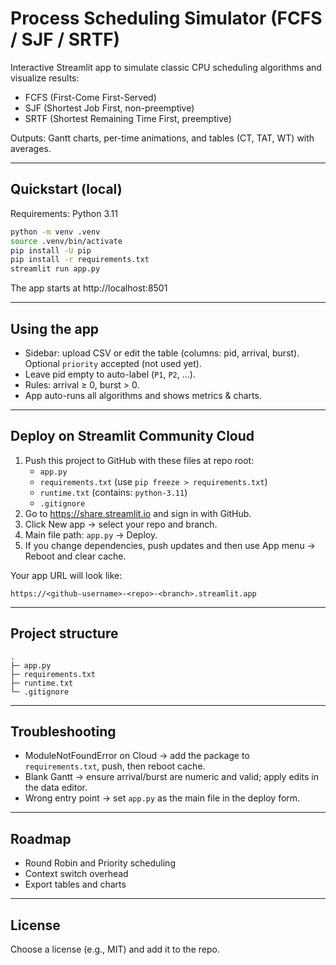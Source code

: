 # Process Scheduling Simulator (FCFS / SJF / SRTF)

Interactive Streamlit app to simulate classic CPU scheduling algorithms and visualize results:
- FCFS (First-Come First-Served)
- SJF (Shortest Job First, non-preemptive)
- SRTF (Shortest Remaining Time First, preemptive)

Outputs: Gantt charts, per-time animations, and tables (CT, TAT, WT) with averages.

---

## Quickstart (local)

Requirements: Python 3.11

```bash
python -m venv .venv
source .venv/bin/activate
pip install -U pip
pip install -r requirements.txt
streamlit run app.py
```

The app starts at http://localhost:8501

---

## Using the app
- Sidebar: upload CSV or edit the table (columns: pid, arrival, burst). Optional `priority` accepted (not used yet).
- Leave pid empty to auto-label (`P1`, `P2`, ...).
- Rules: arrival ≥ 0, burst > 0.
- App auto-runs all algorithms and shows metrics & charts.

---

## Deploy on Streamlit Community Cloud
1) Push this project to GitHub with these files at repo root:
   - `app.py`
   - `requirements.txt` (use `pip freeze > requirements.txt`)
   - `runtime.txt` (contains: `python-3.11`)
   - `.gitignore`
2) Go to https://share.streamlit.io and sign in with GitHub.
3) Click New app → select your repo and branch.
4) Main file path: `app.py` → Deploy.
5) If you change dependencies, push updates and then use App menu → Reboot and clear cache.

Your app URL will look like:
```
https://<github-username>-<repo>-<branch>.streamlit.app
```

---

## Project structure
```
.
├─ app.py
├─ requirements.txt
├─ runtime.txt
└─ .gitignore
```

---

## Troubleshooting
- ModuleNotFoundError on Cloud → add the package to `requirements.txt`, push, then reboot cache.
- Blank Gantt → ensure arrival/burst are numeric and valid; apply edits in the data editor.
- Wrong entry point → set `app.py` as the main file in the deploy form.

---

## Roadmap
- Round Robin and Priority scheduling
- Context switch overhead
- Export tables and charts

---

## License
Choose a license (e.g., MIT) and add it to the repo.
